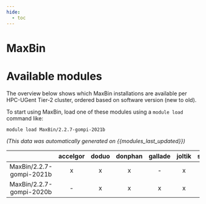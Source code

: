 ```yaml
---
hide:
  - toc
---
```


MaxBin
======

# Available modules


The overview below shows which MaxBin installations are available per HPC-UGent Tier-2 cluster, ordered based on software version (new to old).

To start using MaxBin, load one of these modules using a `module load` command like:

```shell
module load MaxBin/2.2.7-gompi-2021b
```

*(This data was automatically generated on {{modules_last_updated}})*  

| |accelgor|doduo|donphan|gallade|joltik|shinx|skitty|
| :---: | :---: | :---: | :---: | :---: | :---: | :---: | :---: |
|MaxBin/2.2.7-gompi-2021b|x|x|x|-|x|-|-|
|MaxBin/2.2.7-gompi-2020b|-|x|x|x|x|-|-|
